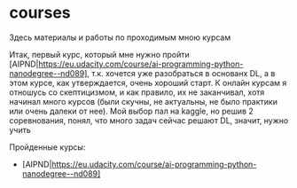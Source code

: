 # courses
Здесь материалы и работы по проходимым мною курсам

Итак, первый курс, который мне нужно пройти [AIPND|https://eu.udacity.com/course/ai-programming-python-nanodegree--nd089], т.к. хочется уже 
разобраться в основанх DL, а в этом курсе, как утверждается, очень хороший старт.
К онлайн курсам я отношусь со скептицизмом, и как правило, их не заканчивал, 
хотя начинал много курсов (были скучны, не актуальны, не было практики или очень далеки от нее).
Мой выбор пал на kaggle, но решив 2 соревнования, понял, что много задач сейчас решают 
DL, значит, нужно учить



Пройденные курсы:
  * [AIPND|https://eu.udacity.com/course/ai-programming-python-nanodegree--nd089]


